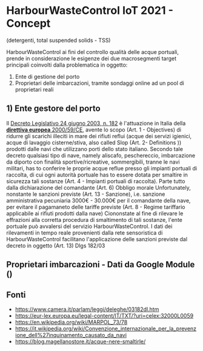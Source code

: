 # HarbourWasteControl IoT 2021 - Concept


(detergenti, total suspended solids - TSS)

HarbourWasteControl ai fini del controllo qualità delle acque portuali, prende in considerazione le esigenze dei due macrosegmenti target principali coinvolti dalla problematica in oggetto:
1. Ente di gestione del porto 
2. Proprietari delle imbarcazioni, tramite sondaggi online ad un pool di proprietari reali  

## 1) Ente gestore del porto
Il [Decreto Legislativo 24 giugno 2003, n. 182](https://www.camera.it/parlam/leggi/deleghe/03182dl.htm) è l'attuazione in Italia della [**direttiva europea** 2000/59/CE](https://eur-lex.europa.eu/legal-content/IT/TXT/?uri=celex:32000L0059), avente lo scopo (Art. 1 - Objectives) di ridurre gli scarichi illeciti in mare dei rifiuti reflui (acque dei servizi igienici, acque di lavaggio cisterne/stiva, also called Slop (Art. 2- Definitions )) prodotti dalle navi che utilizzano porti dello stato italiano. 
Secondo tale decreto qualsiasi tipo di nave, namely aliscafo, peschereccio, imbarcazione da diporto con finalità sportive/ricreative, sommergibili, tranne le navi militari, has to conferire le proprie acque reflue presso gli impianti portuali di raccolta, di cui ogni autorità portuale has to essere dotata per smaltire in sicurezza tali sostanze (Art. 4 - Impianti portuali di raccolta). 
Parte tutto dalla dichiarazione del comandante (Art. 6) Obbligo morale
Unfortunately, nonstante le sanzioni previste (Art. 13 - Sanzione), i.e. sanzione amministrativa pecuniaria 3000€ - 30.000€ per il comandante della nave, per evitare il pagamaneto delle tariffe previste (Art. 8 - Regime tariffario applicabile ai rifiuti prodotti dalla nave)  Ciononstate al fine di rilevare le effrazioni alla corretta procedura di smaltimento di tali sostanze, l'ente portuale può avvalersi del servizio HarbourWasteControl. I dati dei rilevamenti in tempo reale provenienti dalla rete sensoristica di HarbourWasteControl facilitano l'applicazione delle sanzioni previste dal decreto in oggetto (Art. 13) 
Dlgs 182/03
## Proprietari imbarcazioni - Dati da Google Module ()

## Fonti
- https://www.camera.it/parlam/leggi/deleghe/03182dl.htm
- https://eur-lex.europa.eu/legal-content/IT/TXT/?uri=celex:32000L0059
- https://en.wikipedia.org/wiki/MARPOL_73/78
- https://it.wikipedia.org/wiki/Convenzione_internazionale_per_la_prevenzione_dell%27inquinamento_causato_da_navi
- https://blog.magellanostore.it/acque-nere-smaltirle/
 


